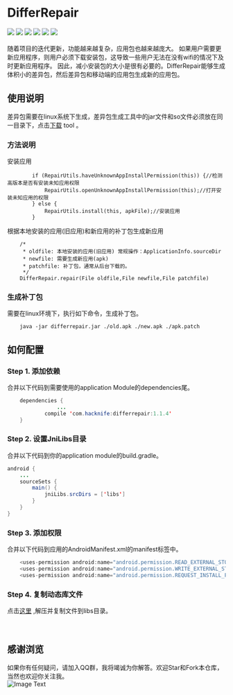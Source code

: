 # DifferRepair
[![](https://img.shields.io/badge/platform-android-orange.svg)](https://github.com/hacknife) [![](https://img.shields.io/badge/language-java-yellow.svg)](https://github.com/hacknife) [![](https://img.shields.io/badge/Jcenter-1.1.4-brightgreen.svg)](https://github.com/hacknife) [![](https://img.shields.io/badge/build-passing-brightgreen.svg)](https://github.com/hacknife) [![](https://img.shields.io/badge/license-apache--2.0-green.svg)](https://github.com/hacknife) [![](https://img.shields.io/badge/api-19+-green.svg)](https://github.com/hacknife)<br/><br/>
随着项目的迭代更新，功能越来越复杂，应用包也越来越庞大。 如果用户需要更新应用程序，则用户必须下载安装包，这导致一些用户无法在没有wifi的情况下及时更新应用程序。 因此，减小安装包的大小是很有必要的。DifferRepair能够生成体积小的差异包，然后差异包和移动端的应用包生成新的应用包。
## 使用说明
差异包需要在linux系统下生成，差异包生成工具中的jar文件和so文件必须放在同一目录下，点击[下载](https://raw.githubusercontent.com/hacknife/DifferRepair/master/differrepair_tools.7z) tool 。
### 方法说明
安装应用
```
        if (RepairUtils.haveUnknownAppInstallPermission(this)) {//检测高版本是否有安装未知应用权限
            RepairUtils.openUnknownAppInstallPermission(this);//打开安装未知应用的权限
        } else {
            RepairUtils.install(this, apkFile);//安装应用
        }
```
根据本地安装的应用(旧应用)和新应用的补丁包生成新应用
```
    /*
     * oldfile: 本地安装的应用(旧应用) 常规操作：ApplicationInfo.sourceDir
     * newfile: 需要生成新应用(apk)
     * patchfile: 补丁包，通常从后台下载的。
     */
    DifferRepair.repair(File oldfile,File newfile,File patchfile)
```

### 生成补丁包
需要在linux环境下，执行如下命令，生成补丁包。
```
	java -jar differrepair.jar ./old.apk ./new.apk ./apk.patch
```
## 如何配置
### Step 1. 添加依赖   
合并以下代码到需要使用的application Module的dependencies尾。
```Java
	dependencies {
                ...
	        compile 'com.hacknife:differrepair:1.1.4'
	}
```
### Step 2. 设置JniLibs目录
合并以下代码到你的application module的build.gradle。
```Java
android {
    ...
    sourceSets {
        main() {
            jniLibs.srcDirs = ['libs']
        }
    }
}

```
### Step 3. 添加权限
合并以下代码到应用的AndroidManifest.xml的manifest标签中。
```Java
    <uses-permission android:name="android.permission.READ_EXTERNAL_STORAGE" />
    <uses-permission android:name="android.permission.WRITE_EXTERNAL_STORAGE" />
    <uses-permission android:name="android.permission.REQUEST_INSTALL_PACKAGES" />
```
### Step 4. 复制动态库文件
点击[这里](https://raw.githubusercontent.com/hacknife/DifferRepair/master/libs.7z) ,解压并复制文件到libs目录。
<br><br><br>
## 感谢浏览
如果你有任何疑问，请加入QQ群，我将竭诚为你解答。欢迎Star和Fork本仓库，当然也欢迎你关注我。
<br>
![Image Text](https://github.com/hacknife/CarouselBanner/blob/master/qq_group.png)
